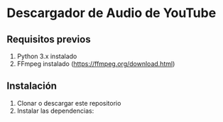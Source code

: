    # Descargador de Audio de YouTube

   ## Requisitos previos
   1. Python 3.x instalado
   2. FFmpeg instalado (https://ffmpeg.org/download.html)
   
   ## Instalación
   1. Clonar o descargar este repositorio
   2. Instalar las dependencias: